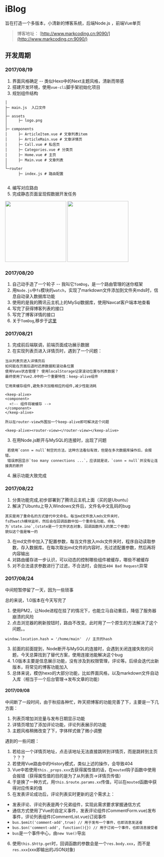 # iBlog
旨在打造一个多版本，小清新的博客系统，后端Node.js ，前端Vue单页

> 博客地址： [http://www.markcoding.cn:9090/](http://www.markcoding.cn:9090/)

## 开发周期

### 2017/08/19 
1. 界面风格确定 -- 类似Hexo中的Next主题风格，清新而带感
2. 搭建开发环境，使用`vue-cli`脚手架初始化项目
3. 规划组件结构

```
│ 
├─ main.js  入口文件
│  
├─ assets
│     ├─ logo.png
│      
├─ components
│     ├─ ArticleItem.vue # 文章列表item
│     ├─ ArticleMain.vue # 文章详情页
│     ├─ Call.vue # 私信页
│     ├─ Categories.vue # 分类页 
│     ├─ Home.vue # 主页
│     ├─ Main.vue # 文章列表
│      
└─router
      ├─ index.js # 路由配置
        
```
4. 编写对应路由
5. 完成静态页面呈现假数据开发任务
<img src="http://ou1frpks8.bkt.clouddn.com/002.png" width=200 /> 
<img src="http://ou1frpks8.bkt.clouddn.com/001.png" width=200 />


### 2017/08/20
1. 自己动手造了一个轮子 -- 我叫它`TomDog`，是一个路由管理的迷你框架
2. 用`Node.js`中`fs`模块的`watch`，实现了markdown文件添加到文件夹mds时，信息自动录入数据库功能
3. 使用的是我的腾讯云主机上的MySql数据库，使用Navcat客户端本地查看
3. 写完了获得博客列表的接口
4. 写完了博客详情的接口
5. 关于`TomDog`,移步于[这里](./iblog-server) 

### 2017/08/21
1. 完成前后端联调，前端页面成功展示数据
2. 在实现列表页进入详情页时，遇到了一个问题：
```
当从列表页进入详情页后
如何能在页面后退时还原数据和滚动条位置
使用Vuex状态管理？ 使用localStorage记录滚动位置与列表数据？
最终使用了Vue2.0中的一个重要特性：keep-alive组件

它用来缓存组件,避免多次加载相应的组件,减少性能消耗

<keep-alive>
<component>
  <!-- 组件将被缓存 -->
</component>
</keep-alive>

所以在router-view外围加一个keep-alive即可解决这个问题

<keep-alive><router-view></router-view></keep-alive>
```
3. 在用Node.js断开与MySQL的连接时，出现了问题
```
 若使用`conn = null`制空的方法，这种方法看似有效，但是在多次数据库操作后，会报错，
 错误原因显示`too many connections ...`，应该就是说，`conn = null`并没有让连接真的断开
```
4. 展示功能大致完成

### 2017/08/22
1. 分类功能完成,初步部署到了腾讯云主机上面（买的是Ubuntu）
2. 解决了Ubuntu上导入Windows文件后，文件名中文乱码的bug

```
其实是用了重命名的方式替代中文命名，每当md文件放入mds文件夹时，
fs的watch模块监听，然后会在回调函数中加一个重命名功能，命名
为`state.ino`,(state是一个文件状态对象，回调函数传入的第二个参数)
貌似这个值是唯一的
```

3. 在md文件中加入了配置参数，每当文件放入mds文件夹时，程序自动读取参数，存入数据库。在每次取出md文件的内容时，先过滤配置参数，然后再将内容输出
4. 对路由缓存进一步认识，可以动态的控制哪些组件被缓存，哪些不被缓存
5. 对不合法请求参数进行了过滤，不合法时，会抛出`404 Bad Request`异常

### 2017/08/24
中间短暂停留了一天，因为一些琐事

总的来说，1.0版本在今天写完了

1. 使用PM2，让Node进程在挂了的情况下，也能立马自动重启，降低了服务器崩溃的风险
2. 点击浏览器的刷新按钮时，路由不改变。此时用了一个原生的方法解决了这个问题。。
```
window.location.hash = '/home/main'  // 主页的hash
```
3. 前面的前面提到，Node断开与MySQL的连接时，会遇到关闭连接失败的问题，今天总算找到了替代方案，使用连接池能解决这个bug
4. 1.0版本主要是信息展示功能，没有涉及到权限管理，评论等。后续会迭代出新版本，将常见的博客功能加入
5. 总体来说，模仿hexo的大部分功能，比如界面风格，以及markdown文件自动入库（相当于一个后台管理->发布文章的功能）

#### 2017/09/08
中间断了一段时间，由于秋招各种忙，昨天把博客的功能完善了下，主要是一下几方面：
1. 列表页增加浏览量与发布日期显示功能
2. 详情页增加了添加评论功能，评论列表展示的功能
3. 主题风格稍微改变了下，字体样式做了微小调整

遇到的一些问题：
1. 若给出一个详情页地址，点击该地址无法直接跳转到详情页，而是跳转到主页 ？？？ 
2. 若使用Vue路由中的History模式，类似上述的操作，会导致404
3. Vue中若使用`this._props.xxx`去获得属性值的话，在`mouted`钩子函数中使用会报错（获得属性值的目的是为了从列表页->详情页传值）
4. 于是换了一种方式，用`this.$route.params.xx`传值，可以在`mouted`函数中获得对应传来的值
5. 在发表评论成功后，评论列表实时更新的这个需求上：
  - 发表评论、评论列表是两个兄弟组件，实现此需求要求掌握通信方式
  - 通信方式使用了Vue的自定义事件，发表评论组件(CommentForm.vue)发布事件，评论列表组件(CommentList.vue)订阅事件
  - `bus.$emit('comment-add',true) // 用于发布一个事件，也即消息发送者`
  - `bus.$on('comment-add', function(){}) // 用于订阅一个事件，也即消息接受者`
  - `bus`是一个事件中心，由`new Vue()`导出 
6. 使用`this.$http.get`时，回调函数的参数会是一个`res.body.xxx`，而不是`res.xxx`(xxx即输出的JSON对象)
